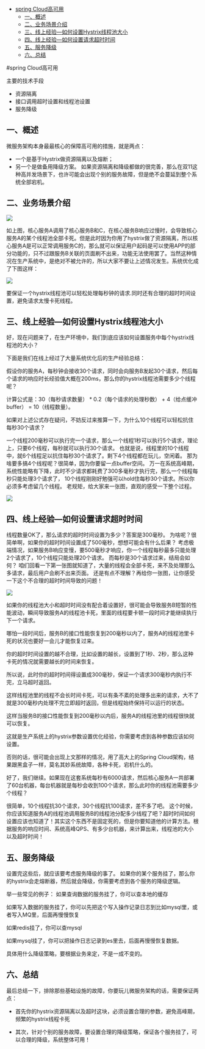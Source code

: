 <!-- TOC -->

- [spring Cloud高可用](#spring-cloud高可用)
    - [一、概述](#一概述)
    - [二、业务场景介绍](#二业务场景介绍)
    - [三、线上经验—如何设置Hystrix线程池大小](#三线上经验如何设置hystrix线程池大小)
    - [四、线上经验—如何设置请求超时时间](#四线上经验如何设置请求超时时间)
    - [五、服务降级](#五服务降级)
    - [六、总结](#六总结)

<!-- /TOC -->

#spring Cloud高可用

主要的技术手段
- 资源隔离
- 接口调用超时设置和线程池设置
- 服务降级



## 一、概述

微服务架构本身最最核心的保障高可用的措施，就是两点：
- 一个是基于Hystrix做资源隔离以及熔断；
- 另一个是做备用降级方案。
如果资源隔离和降级都做的很完善，那么在双11这种高并发场景下，也许可能会出现个别的服务故障，但是绝不会蔓延到整个系统全部宕机。

## 二、业务场景介绍

![](../../pic/springCloud高可用1.png)


如上图，核心服务A调用了核心服务B和C，在核心服务B响应过慢时，会导致核心服务A的某个线程池全部卡死。但是此时因为你用了hystrix做了资源隔离，所以核心服务A是可以正常调用服务C的，那么就可以保证用户起码是可以使用APP的部分功能的，只不过跟服务B关联的页面刷不出来，功能无法使用罢了。当然这种情况在生产系统中，是绝对不被允许的，所以大家不要让上述情况发生。系统优化成了下图这样：

![](../../pic/springCloud高可用2.png)

要保证一个hystrix线程池可以轻松处理每秒钟的请求.同时还有合理的超时时间设置，避免请求太慢卡死线程。


## 三、线上经验—如何设置Hystrix线程池大小

好，现在问题来了，在生产环境中，我们到底应该如何设置服务中每个hystrix线程池的大小？

下面是我们在线上经过了大量系统优化后的生产经验总结：

假设你的服务A，每秒钟会接收30个请求，同时会向服务B发起30个请求，然后每个请求的响应时长经验值大概在200ms，那么你的hystrix线程池需要多少个线程呢？

计算公式是：30（每秒请求数量） * 0.2（每个请求的处理秒数） + 4（给点缓冲buffer） = 10（线程数量）。

如果对上述公式存在疑问，不妨反过来推算一下，为什么10个线程可以轻松抗住每秒30个请求？

一个线程200毫秒可以执行完一个请求，那么一个线程1秒可以执行5个请求，理论上，只要6个线程，每秒就可以执行30个请求。
也就是说，线程里的10个线程中，就6个线程足以抗住每秒30个请求了。剩下4个线程都在玩儿，空闲着。
那为啥要多搞4个线程呢？很简单，因为你要留一点buffer空间。
万一在系统高峰期，系统性能略有下降，此时不少请求都耗费了300多毫秒才执行完，那么一个线程每秒只能处理3个请求了，
10个线程刚刚好勉强可以hold住每秒30个请求。所以你必须多考虑留几个线程。
老规矩，给大家来一张图，直观的感受一下整个过程。


![](../../pic/springCloud高可用3.png)

## 四、线上经验—如何设置请求超时时间

线程数量OK了，那么请求的超时时间设置为多少？答案是300毫秒。
为啥呢？很简单啊，如果你的超时时间设置成了500毫秒，想想可能会有什么后果？
考虑极端情况，如果服务B响应变慢，要500毫秒才响应，你一个线程每秒最多只能处理2个请求了，10个线程只能处理20个请求。
而每秒是30个请求过来，结局会如何？
咱们回看一下第一张图就知道了，大量的线程会全部卡死，来不及处理那么多请求，最后用户会刷不出来页面。
还是有点不理解？再给你一张图，让你感受一下这个不合理的超时时间导致的问题！


![](../../pic/springCloud高可用4.png)

如果你的线程池大小和超时时间没有配合着设置好，很可能会导致服务B短暂的性能波动，瞬间导致服务A的线程池卡死，里面的线程要卡顿一段时间才能继续执行下一个请求。

哪怕一段时间后，服务B的接口性能恢复到200毫秒以内了，服务A的线程池里卡死的状况也要好一会儿才能恢复过来。

你的超时时间设置的越不合理，比如设置的越长，设置到了1秒、2秒，那么这种卡死的情况就需要越长的时间来恢复。

所以说，此时你的超时时间得设置成300毫秒，保证一个请求300毫秒内执行不完，立马超时返回。

这样线程池里的线程不会长时间卡死，可以有条不紊的处理多出来的请求，大不了就是300毫秒内处理不完立即超时返回，但是线程始终保持可以运行的状态。

这样当服务B的接口性能恢复到200毫秒以内后，服务A的线程池里的线程很快就可以恢复。

这就是生产系统上的hystrix参数设置优化经验，你需要考虑到各种参数应该如何设置。

否则的话，很可能会出现上文那样的情况，用了高大上的Spring Cloud架构，结果跟黑盒子一样，莫名其妙系统故障，各种卡死，宕机什么的。

好了，我们继续。如果现在这套系统每秒有6000请求，然后核心服务A一共部署了60台机器，每台机器就是每秒会收到100个请求，那么此时你的线程池需要多少个线程？

很简单，10个线程抗30个请求，30个线程抗100请求，差不多了吧。
这个时候，你应该知道服务A的线程池调用服务B的线程池分配多少线程了吧？超时时间如何设置应该也知道了！其实这个东西不是固定死的，但是你要知道他的计算方法。根据服务的响应时间、系统高峰QPS、有多少台机器，来计算出来，线程池的大小以及超时时间！


## 五、服务降级

设置完这些后，就应该要考虑服务降级的事了。
如果你的某个服务挂了，那么你的hystrix会走熔断器，然后就会降级，你需要考虑到各个服务的降级逻辑。

举一些常见的例子：
如果查询数据的服务挂了，你可以查本地的缓存

如果写入数据的服务挂了，你可以先把这个写入操作记录日志到比如mysql里，或者写入MQ里，后面再慢慢恢复

如果redis挂了，你可以查mysql

如果mysql挂了，你可以把操作日志记录到es里去，后面再慢慢恢复数据。

具体用什么降级策略，要根据业务来定，不是一成不变的。

## 六、总结

最后总结一下，排除那些基础设施的故障，你要玩儿微服务架构的话，需要保证两点：

- 首先你的hystrix资源隔离以及超时这块，必须设置合理的参数，避免高峰期，频繁的hystrix线程卡死

- 其次，针对个别的服务故障，要设置合理的降级策略，保证各个服务挂了，可以合理的降级，系统整体可用！